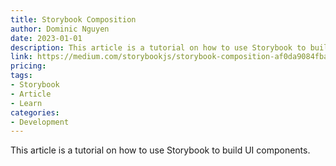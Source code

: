 ```yaml
---
title: Storybook Composition
author: Dominic Nguyen
date: 2023-01-01
description: This article is a tutorial on how to use Storybook to build UI components.
link: https://medium.com/storybookjs/storybook-composition-af0da9084fba
pricing: 
tags: 
- Storybook
- Article
- Learn
categories: 
- Development
---
```


This article is a tutorial on how to use Storybook to build UI components.